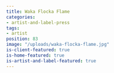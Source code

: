 ```yaml
---
title: Waka Flocka Flame
categories:
- artist-and-label-press
tags:
- artist
position: 83
image: "/uploads/waka-flocka-flame.jpg"
is-client-featured: true
is-home-featured: true
is-artist-and-label-featured: true
---
```


